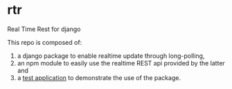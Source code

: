 # rtr

Real Time Rest for django

This repo is composed of:

1. a django package to enable realtime update through long-polling,
2. an npm module to easily use the realtime REST api provided by the latter and
3. a [test application](django-realtime-rest-test/README.md) to demonstrate the use of the package.
